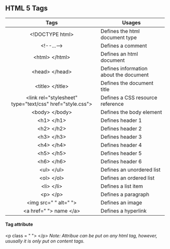 ## HTML 5 Tags

|Tags|Usages|
|:-----:|--------|
|\<!DOCTYPE html>| Defines the html document type |
|\<!--...--> | Defines a comment|
|\<html> \</html>| Defines an html document |
|\<head> \</head>| Defines information about the document|
|\<title> \</title> | Defines the document title|
|\<link rel="stylesheet" type="text/css" href="style.css">|Defines a CSS resource reference|
|\<body> \</body>| Defines the body element |
|\<h1> \</h1> | Defines header 1|
|\<h2> \</h2> | Defines header 2|
|\<h3> \</h3> | Defines header 3|
|\<h4> \</h4> | Defines header 4|
|\<h5> \</h5> | Defines header 5|
|\<h6> \</h6> | Defines header 6|
|\<ul> \</ul>| Defines an unordered list|
|\<ol> \</ol> | Defines an ordered list|
|\<li> \</li> | Defines a list item|
|\<p> \</p>| Defines a paragraph|
|\<img src=" " alt=" ">| Defines an image|
|\<a href=" "> name \</a> |Defines a hyperlink|

#### Tag attribute
\<p class = " "> \</p>
*Note: Attribue can be put on any html tag, however, ususally it is only put on content tags.*

